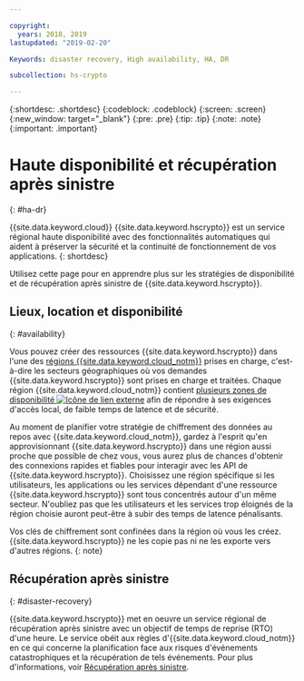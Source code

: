 ```yaml
---

copyright:
  years: 2018, 2019
lastupdated: "2019-02-20"

Keywords: disaster recovery, High availability, HA, DR

subcollection: hs-crypto

---
```


{:shortdesc: .shortdesc}
{:codeblock: .codeblock}
{:screen: .screen}
{:new_window: target="_blank"}
{:pre: .pre}
{:tip: .tip}
{:note: .note}
{:important: .important}

# Haute disponibilité et récupération après sinistre
{: #ha-dr}

{{site.data.keyword.cloud}} {{site.data.keyword.hscrypto}} est un service régional haute disponibilité avec des fonctionnalités automatiques qui aident à préserver la sécurité et la continuité de fonctionnement de vos applications.
{: shortdesc}

Utilisez cette page pour en apprendre plus sur les stratégies de disponibilité et de récupération après sinistre de {{site.data.keyword.hscrypto}}.

## Lieux, location et disponibilité
{: #availability}

<!-- {{site.data.keyword.hscrypto}} is a multi-tenant, regional service. -->

Vous pouvez créer des ressources {{site.data.keyword.hscrypto}} dans l'une des [régions {{site.data.keyword.cloud_notm}}](/docs/services/hs-crypto/regions.html) prises en charge, c'est-à-dire les secteurs géographiques où vos demandes {{site.data.keyword.hscrypto}} sont prises en charge et traitées. Chaque région {{site.data.keyword.cloud_notm}} contient [plusieurs zones de disponibilité ![Icône de lien externe](../../icons/launch-glyph.svg "Icône de lien externe")](https://www.ibm.com/blogs/bluemix/2018/06/expansion-availability-zones-global-regions/) afin de répondre à ses exigences d'accès local, de faible temps de latence et de sécurité.

Au moment de planifier votre stratégie de chiffrement des données au repos avec {{site.data.keyword.cloud_notm}}, gardez à l'esprit qu'en approvisionnant {{site.data.keyword.hscrypto}} dans une région aussi proche que possible de chez vous, vous aurez plus de chances d'obtenir des connexions rapides et fiables pour interagir avec les API de {{site.data.keyword.hscrypto}}. Choisissez une région spécifique si les utilisateurs, les applications ou les services dépendant d'une ressource {{site.data.keyword.hscrypto}} sont tous concentrés autour d'un même secteur. N'oubliez pas que les utilisateurs et les services trop éloignés de la région choisie auront peut-être à subir des temps de latence pénalisants.

Vos clés de chiffrement sont confinées dans la région où vous les créez. {{site.data.keyword.hscrypto}} ne les copie pas ni ne les exporte vers d'autres régions.
{: note}

## Récupération après sinistre
{: #disaster-recovery}

{{site.data.keyword.hscrypto}} met en oeuvre un service régional de récupération après sinistre avec un objectif de temps de reprise (RTO) d'une heure. Le service obéit aux règles d'{{site.data.keyword.cloud_notm}} en ce qui concerne la planification face aux risques d'événements catastrophiques et la récupération de tels événements. Pour plus d'informations, voir [Récupération après sinistre](/docs/overview/zero_downtime.html#disaster-recovery).
